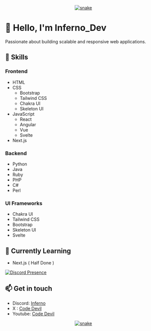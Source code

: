 
<div align="center">
  <a href="https://github.com/DevInferno">
  <img  src="https://github.com/Inferno-Dev-69/Inferno-Dev-69/blob/main/grid-snake.svg"
       alt="snake" /></a>
</div>

# 👋 Hello, I'm Inferno_Dev

Passionate about building scalable and responsive web applications.

## 🚀 Skills

### Frontend

- HTML
- CSS
  - Bootstrap
  - Tailwind CSS
  - Chakra UI
  - Skeleton UI
- JavaScript
  - React
  - Angular
  - Vue
  - Svelte
- Next.js

### Backend

- Python
- Java
- Ruby
- PHP
- C#
- Perl

### UI Frameworks

- Chakra UI
- Tailwind CSS
- Bootstrap
- Skeleton UI
- Svelte


## 🌱 Currently Learning

- Next.js ( Half Done )

[![Discord Presence](https://lanyard.cnrad.dev/api/1152852720148029462)](https://discord.com/users/1152852720148029462)

## 📫 Get in touch

- Discord: [Inferno](https://discord.com/users/1152852720148029462)
- X : [Code Devil](https://twitter.com/CodeDevil69)
- Youtube: [Code Devil](https://www.youtube.com/channel/UC5Mjeqbdwdc2TM4vLYP2EyA)

<div align="center">
  <a href="https://github.com/DevInferno">
  <img  src="https://github.com/Inferno-Dev-69/Inferno-Dev-69/blob/main/grid-snake.svg"
       alt="snake" /></a>
</div>
